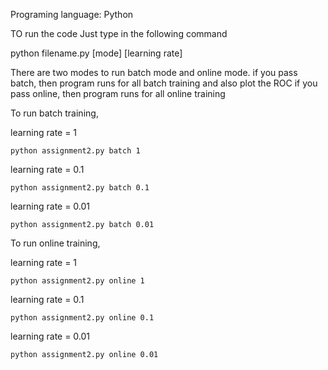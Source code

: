 Programing language: Python

 

TO run the code Just type in the following command 

python filename.py [mode] [learning rate]

There are two modes to run batch mode and online mode.
if you pass batch, then program runs for all batch training and also plot the ROC 
if you pass online, then program runs for all online training


To run batch training,

learning rate = 1

	python assignment2.py batch 1

learning rate = 0.1 

	python assignment2.py batch 0.1

learning rate = 0.01

	python assignment2.py batch 0.01

To run online training,

learning rate = 1

	python assignment2.py online 1

learning rate = 0.1

	python assignment2.py online 0.1

learning rate = 0.01

	python assignment2.py online 0.01

